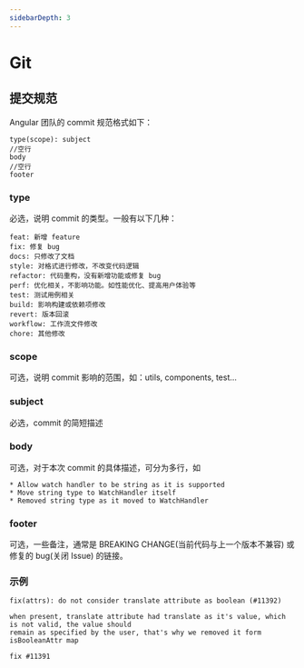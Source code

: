 ```yaml
---
sidebarDepth: 3
---
```

# Git
## 提交规范
Angular 团队的 commit 规范格式如下：
``` 
type(scope): subject
//空行
body
//空行
footer
```

### type
必选，说明 commit 的类型。一般有以下几种：
```
feat: 新增 feature
fix: 修复 bug
docs: 只修改了文档
style: 对格式进行修改，不改变代码逻辑
refactor: 代码重构，没有新增功能或修复 bug
perf: 优化相关，不影响功能。如性能优化、提高用户体验等
test: 测试用例相关
build: 影响构建或依赖项修改
revert: 版本回滚
workflow: 工作流文件修改
chore: 其他修改
```

### scope
可选，说明 commit 影响的范围，如：utils, components, test...

### subject
必选，commit 的简短描述

### body
可选，对于本次 commit 的具体描述，可分为多行，如
```
* Allow watch handler to be string as it is supported
* Move string type to WatchHandler itself
* Removed string type as it moved to WatchHandler
```

### footer
可选，一些备注，通常是 BREAKING CHANGE(当前代码与上一个版本不兼容) 或修复的 bug(关闭 Issue) 的链接。

### 示例
```
fix(attrs): do not consider translate attribute as boolean (#11392)

when present, translate attribute had translate as it's value, which is not valid, the value should
remain as specified by the user, that's why we removed it form isBooleanAttr map

fix #11391
```